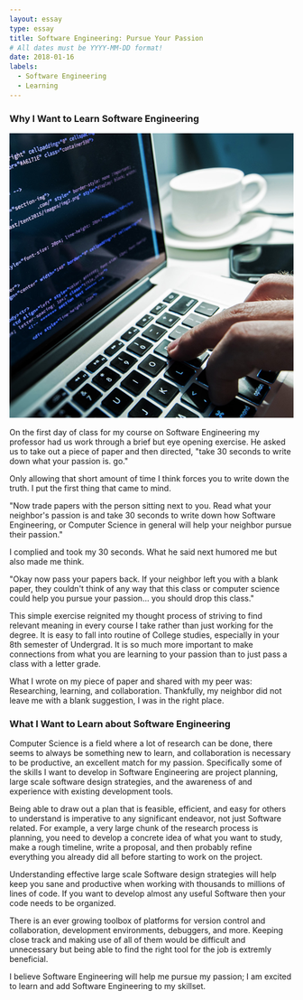 ```yaml
---
layout: essay
type: essay
title: Software Engineering: Pursue Your Passion
# All dates must be YYYY-MM-DD format!
date: 2018-01-16
labels:
  - Software Engineering
  - Learning
---
```


### Why I Want to Learn Software Engineering ###

<img class="ui small right floated rounded image" src="../images/softwareEngineering.png">

On the first day of class for my course on Software Engineering my professor had us work through a brief but eye opening exercise. He asked us to take out a piece of paper and then directed, "take 30 seconds to write down what your passion is. go." 

Only allowing that short amount of time I think forces you to write down the truth. I put the first thing that came to mind.

"Now trade papers with the person sitting next to you. Read what your neighbor's passion is and take 30 seconds to write down how Software Engineering, or Computer Science in general will help your neighbor pursue their passion." 

I complied and took my 30 seconds. What he said next humored me but also made me think.

"Okay now pass your papers back. If your neighbor left you with a blank paper, they couldn't think of any way that this class or computer science could help you pursue your passion... you should drop this class."

This simple exercise reignited my thought process of striving to find relevant meaning in every course I take rather than just working for the degree. It is easy to fall into routine of College studies, especially in your 8th semester of Undergrad. It is so much more important to make connections from what you are learning to your passion than to just pass a class with a letter grade. 

What I wrote on my piece of paper and shared with my peer was: Researching, learning, and collaboration. Thankfully, my neighbor did not leave me with a blank suggestion, I was in the right place.

### What I Want to Learn about Software Engineering ###

Computer Science is a field where a lot of research can be done, there seems to always be something new to learn, and collaboration is necessary to be productive, an excellent match for my passion. Specifically some of the skills I want to develop in Software Engineering are project planning, large scale software design strategies, and the awareness of and experience with existing development tools.

Being able to draw out a plan that is feasible, efficient, and easy for others to understand is imperative to any significant endeavor, not just Software related. For example, a very large chunk of the research process is planning, you need to develop a concrete idea of what you want to study, make a rough timeline, write a proposal, and then probably refine everything you already did all before starting to work on the project.  

Understanding effective large scale Software design strategies will help keep you sane and productive when working with thousands to millions of lines of code. If you want to develop almost any useful Software then your code needs to be organized.

There is an ever growing toolbox of platforms for version control and collaboration, development environments, debuggers, and more. Keeping close track and making use of all of them would be difficult and unnecessary but being able to find the right tool for the job is extremly beneficial. 

I believe Software Engineering will help me pursue my passion; I am excited to learn and add Software Engineering to my skillset.  

